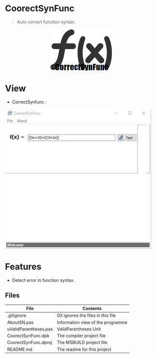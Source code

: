 # CoorectSynFunc
> Auto correct function syntax.    

<p align="Center">
<img src=CorrectSynfunc.png>
<p/>

# View
- CorrectSynfunc :

![](Gif/CorrectSynFunc.gif)


# Features  

- Detect error in function syntax.



## Files

| File | Contents | 
| --- | --- |
| .gitignore | Git ignores the files in this file |
| AboutSN.pas | Information view of the programme |
| uValidParantheses.pas | ValidParantheses Unit |
| CoorectSynFunc.dpk | The compiler project file |
| CoorectSynFunc.dproj | The MSBUILD project file |
| README.md | The readme for this project |
